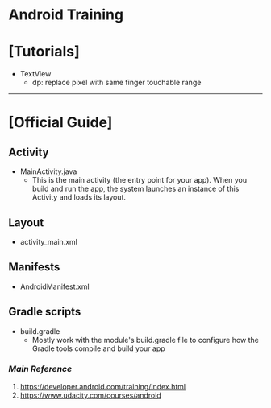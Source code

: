 # Android Training

# [Tutorials]
- TextView
	- dp: replace pixel with same finger touchable range


-------------------------
# [Official Guide]

## Activity
- MainActivity.java
	- This is the main activity (the entry point for your app). When you build and run the app, the system launches an instance of this Activity and loads its layout.


## Layout
- activity_main.xml

## Manifests
- AndroidManifest.xml

## Gradle scripts
- build.gradle
	- Mostly work with the module's build.gradle file to configure how the Gradle tools compile and build your app


### *Main Reference*
1. https://developer.android.com/training/index.html
2. https://www.udacity.com/courses/android 